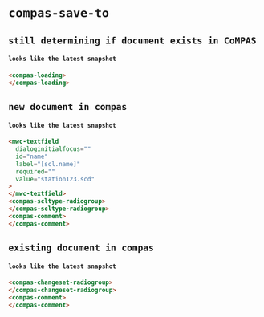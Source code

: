 # `compas-save-to`

## `still determining if document exists in CoMPAS`

####   `looks like the latest snapshot`

```html
<compas-loading>
</compas-loading>

```

## `new document in compas`

####   `looks like the latest snapshot`

```html
<mwc-textfield
  dialoginitialfocus=""
  id="name"
  label="[scl.name]"
  required=""
  value="station123.scd"
>
</mwc-textfield>
<compas-scltype-radiogroup>
</compas-scltype-radiogroup>
<compas-comment>
</compas-comment>

```

## `existing document in compas`

####   `looks like the latest snapshot`

```html
<compas-changeset-radiogroup>
</compas-changeset-radiogroup>
<compas-comment>
</compas-comment>

```

